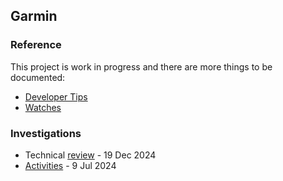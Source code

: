 ## Garmin

### Reference

This project is work in progress and there are more things to be documented:

- [Developer Tips](developer/README.md)
- [Watches](watches/README.md)



### Investigations

- Technical [review](review/README.md) - 19 Dec 2024
- [Activities](activities/README.md) - 9 Jul 2024
